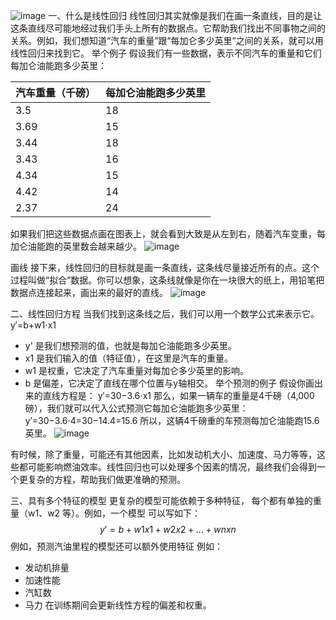 ![image](https://github.com/user-attachments/assets/27c9cc73-4fa0-49dc-b0c8-60287f4bf10b)
一、什么是线性回归
线性回归其实就像是我们在画一条直线，目的是让这条直线尽可能地经过我们手头上所有的数据点。它帮助我们找出不同事物之间的关系。例如，我们想知道“汽车的重量”跟“每加仑多少英里”之间的关系，就可以用线性回归来找到它。
举个例子
假设我们有一些数据，表示不同汽车的重量和它们每加仑油能跑多少英里：

| 汽车重量（千磅） | 每加仑油能跑多少英里 | 
| --- | --- | 
|3.5	|18|
|3.69	|15|
|3.44|	18|
|3.43	|16|
|4.34	|15|
|4.42|	14|
|2.37	|24|



如果我们把这些数据点画在图表上，就会看到大致是从左到右，随着汽车变重，每加仑油能跑的英里数会越来越少。
![image](https://github.com/user-attachments/assets/a1c63dce-27a8-4689-ad96-627863f2195b)

画线
接下来，线性回归的目标就是画一条直线，这条线尽量接近所有的点。这个过程叫做“拟合”数据。你可以想象，这条线就像是你在一块很大的纸上，用铅笔把数据点连接起来，画出来的最好的直线。
![image](https://github.com/user-attachments/assets/2c1564a1-9d44-4de3-93e5-8da5b137d0ff)

二、线性回归方程
当我们找到这条线之后，我们可以用一个数学公式来表示它。
y′=b+w1⋅x1
- y' 是我们想预测的值，也就是每加仑油能跑多少英里。
- x1 是我们输入的值（特征值），在这里是汽车的重量。
- w1 是权重，它决定了汽车重量对每加仑多少英里的影响。
- b 是偏差，它决定了直线在哪个位置与y轴相交。
举个预测的例子
假设你画出来的直线方程是：
y′=30−3.6⋅x1
那么，如果一辆车的重量是4千磅（4,000磅），我们就可以代入公式预测它每加仑油能跑多少英里：
y′=30−3.6⋅4=30−14.4=15.6
所以，这辆4千磅重的车预测每加仑油能跑15.6英里。
![image](https://github.com/user-attachments/assets/a6a52dc6-daf6-40d3-b312-17ab8567d739)


有时候，除了重量，可能还有其他因素，比如发动机大小、加速度、马力等等，这些都可能影响燃油效率。线性回归也可以处理多个因素的情况，最终我们会得到一个更复杂的方程，帮助我们做更准确的预测。

三、具有多个特征的模型
更复杂的模型可能依赖于多种特征， 每个都有单独的重量（w1、w2 等）。例如，一个模型 可以写如下：
$$y'=b+w1x1+w2x2+...+wnxn$$
例如，预测汽油里程的模型还可以额外使用特征 例如：
- 发动机排量
- 加速性能
- 汽缸数
- 马力
在训练期间会更新线性方程的偏差和权重。

